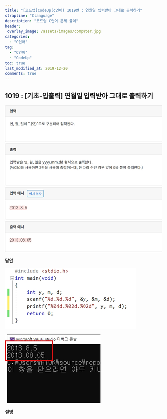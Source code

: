 ```yaml
---
title: "[코드업]CodeUp(c언어) 1019번 : 연월일 입력받아 그대로 출력하기"
strapline: "Clanguage"
description: "코드업 C언어 문제 풀이"
header:
 overlay_image: /assets/images/computer.jpg
categories:
  - "C언어"
tag:
  - "C언어"
  - "CodeUp"
toc: true
last_modified_at: 2019-12-20
comments: true
---
```


## 1019 : [기초-입출력] 연월일 입력받아 그대로 출력하기

![c1019](/assets/images/c1019.jpg)

**답안**<br>

![c1019](/assets/images/c1019-2.jpg)

![c1019](/assets/images/c1019-1.jpg)

**설명**







